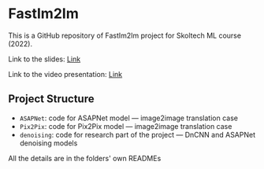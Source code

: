 # FastIm2Im

This is a GitHub repository of FastIm2Im project for Skoltech ML course (2022).

Link to the slides: [Link](https://docs.google.com/presentation/d/1VhlPPGtyMzGzHkACw0M9pxrOm7wo8_vGzC9RwNy0ygk/edit?usp=sharing)

Link to the video presentation: [Link](https://docs.google.com/presentation/d/1VhlPPGtyMzGzHkACw0M9pxrOm7wo8_vGzC9RwNy0ygk/edit?usp=sharing)

## Project Structure

- `ASAPNet`: code for ASAPNet model — image2image translation case 
- `Pix2Pix`: code for Pix2Pix model — image2image translation case 
- `denoising`: code for research part of the project — DnCNN and ASAPNet denoising models

All the details are in the folders' own READMEs

